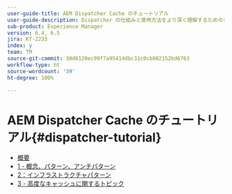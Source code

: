 ```yaml
---
user-guide-title: AEM Dispatcher Cache のチュートリアル
user-guide-description: Dispatcher の仕組みと使用方法をより深く理解するためのチュートリアルです。
sub-product: Experience Manager
version: 6.4, 6.5
jira: KT-2233
index: y
team: TM
source-git-commit: 30d6120ec99f7a95414dbc31c0cb002152bd6763
workflow-type: ht
source-wordcount: '39'
ht-degree: 100%

---
```



# AEM Dispatcher Cache のチュートリアル{#dispatcher-tutorial}

+ [概要](overview.md)
+ [1 - 概念、パターン、アンチパターン](chapter-1.md)
+ [2：インフラストラクチャパターン](chapter-2.md)
+ [3 - 高度なキャッシュに関するトピック](chapter-3.md)
